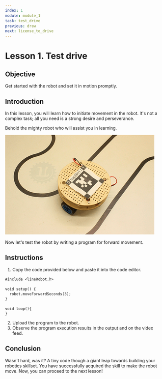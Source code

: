 ```yaml
---
index: 1
module: module_1
task: test_drive
previous: draw
next: license_to_drive
---
```

# Lesson 1. Test drive

## Objective
Get started with the robot and set it in motion promptly.

## Introduction
In this lesson, you will learn how to initiate movement in the robot. It's not a complex task; all you need is a strong desire and perseverance.

Behold the mighty robot who will assist you in learning.

![robot](https://github.com/autolab-fi/line-robot-curriculum/blob/main/images/module_1/robot.png?raw=true)

Now let's test the robot by writing a program for forward movement.

## Instructions
1. Copy the code provided below and paste it into the code editor.
```
#include <lineRobot.h>

void setup() {
  robot.moveForwardSeconds(3);
}

void loop(){
}
```
2. Upload the program to the robot.
3. Observe the program execution results in the output and on the video feed.


## Conclusion
Wasn't hard, was it? A tiny code though a giant leap towards building your robotics skillset. You have successfully acquired the skill to make the robot move. Now, you can proceed to the next lesson!

